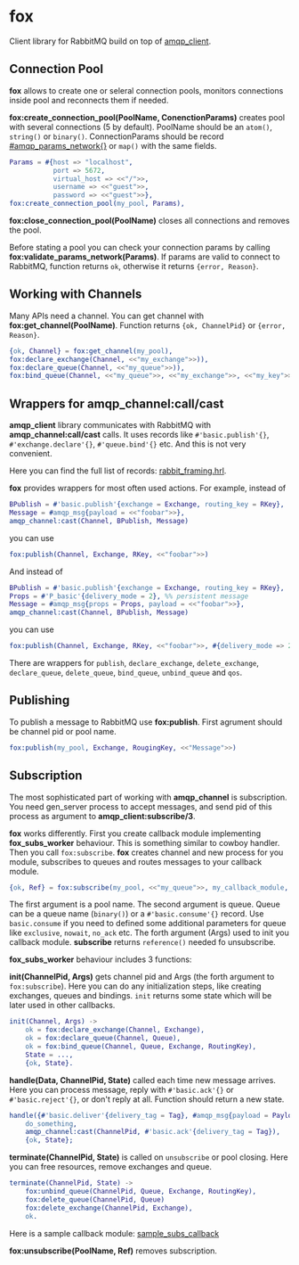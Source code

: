 # fox

Client library for RabbitMQ build on top of [amqp_client](https://github.com/rabbitmq/rabbitmq-erlang-client).


## Connection Pool

**fox** allows to create one or seleral connection pools, monitors connections inside pool and reconnects them if needed.

**fox:create_connection_pool(PoolName, ConenctionParams)** creates pool with several connections (5 by default). PoolName should be an `atom()`, `string()` or `binary()`. ConnectionParams should be record [#amqp_params_network{}](https://github.com/jbrisbin/amqp_client/blob/master/include/amqp_client.hrl#L25) or `map()` with the same fields.

```erlang
Params = #{host => "localhost",
           port => 5672,
           virtual_host => <<"/">>,
           username => <<"guest">>,
           password => <<"guest">>},
fox:create_connection_pool(my_pool, Params),
```

**fox:close_connection_pool(PoolName)** closes all connections and removes the pool.

Before stating a pool you can check your connection params by calling **fox:validate_params_network(Params)**. If params are valid to connect to RabbitMQ, function returns `ok`, otherwise it returns `{error, Reason}`.


## Working with Channels

Many APIs need a channel. You can get channel with **fox:get_channel(PoolName)**. Function returns `{ok, ChannelPid}` or `{error, Reason}`.

```erlang
{ok, Channel} = fox:get_channel(my_pool),
fox:declare_exchange(Channel, <<"my_exchange">>)),
fox:declare_queue(Channel, <<"my_queue">>)),
fox:bind_queue(Channel, <<"my_queue">>, <<"my_exchange">>, <<"my_key">>)),
```


## Wrappers for amqp_channel:call/cast

**amqp_client** library communicates with RabbitMQ with **amqp_channel:call/cast** calls. It uses records like `#'basic.publish'{}`, `#'exchange.declare'{}`, `#'queue.bind'{}` etc. And this is not very convenient.

Here you can find the full list of records: [rabbit_framing.hrl](https://github.com/jbrisbin/rabbit_common/blob/master/include/rabbit_framing.hrl).

**fox** provides wrappers for most often used actions. For example, instead of

```erlang
BPublish = #'basic.publish'{exchange = Exchange, routing_key = RKey},
Message = #amqp_msg{payload = <<"foobar">>},
amqp_channel:cast(Channel, BPublish, Message)
```

you can use

```erlang
fox:publish(Channel, Exchange, RKey, <<"foobar">>)
```

And instead of

```erlang
BPublish = #'basic.publish'{exchange = Exchange, routing_key = RKey},
Props = #'P_basic'{delivery_mode = 2}, %% persistent message
Message = #amqp_msg{props = Props, payload = <<"foobar">>},
amqp_channel:cast(Channel, BPublish, Message)
```

you can use

```erlang
fox:publish(Channel, Exchange, RKey, <<"foobar">>, #{delivery_mode => 2})
```
There are wrappers for `publish`, `declare_exchange`, `delete_exchange`, `declare_queue`, `delete_queue`, `bind_queue`, `unbind_queue` and `qos`.


## Publishing

To publish a message to RabbitMQ use **fox:publish**. First agrument should be channel pid or pool name.

```erlang
fox:publish(my_pool, Exchange, RougingKey, <<"Message">>)
```


## Subscription

The most sophisticated part of working with **amqp_channel** is subscription. You need gen\_server process to accept messages, and send pid of this process as argument to **amqp_client:subscribe/3**.

**fox** works differently. First you create callback module implementing **fox_subs_worker** behaviour. This is something similar to cowboy handler. Then you call `fox:subscribe`. **fox** creates channel and new process for you module, subscribes to queues and routes messages to your callback module.

```erlang
{ok, Ref} = fox:subscribe(my_pool, <<"my_queue">>, my_callback_module, CallbackInitArgs)
```

The first argument is a pool name. The second argument is queue. Queue can be a queue name (`binary()`) or a `#'basic.consume'{}` record. Use `basic.consume` if you need to defined some additional parameters for queue like `exclusive`, `nowait`, `no_ack` etc. The forth argument (Args) used to init you callback module. **subscribe** returns `reference()` needed fo unsubscribe.

**fox_subs_worker** behaviour includes 3 functions:

**init(ChannelPid, Args)** gets channel pid and Args (the forth argument to `fox:subscribe`). Here you can do any initialization steps, like creating exchanges, queues and bindings. `init` returns some state which will be later used in other callbacks.

```erlang
init(Channel, Args) ->
    ok = fox:declare_exchange(Channel, Exchange),
    ok = fox:declare_queue(Channel, Queue),
    ok = fox:bind_queue(Channel, Queue, Exchange, RoutingKey),
    State = ...,
    {ok, State}.
```

**handle(Data, ChannelPid, State)** called each time new message arrives. Here you can process message, reply with `#'basic.ack'{}` or `#'basic.reject'{}`, or don't reply at all.  Function should return a new state.

```erlang
handle({#'basic.deliver'{delivery_tag = Tag}, #amqp_msg{payload = Payload}}, ChannelPid, State) ->
    do_something,
    amqp_channel:cast(ChannelPid, #'basic.ack'{delivery_tag = Tag}),
    {ok, State};
```

**terminate(ChannelPid, State)** is called on `unsubscribe` or pool closing. Here you can free resources, remove exchanges and queue.

```erlang
terminate(ChannelPid, State) ->
    fox:unbind_queue(ChannelPid, Queue, Exchange, RoutingKey),
    fox:delete_queue(ChannelPid, Queue)
    fox:delete_exchange(ChannelPid, Exchange),
    ok.
```

Here is a sample callback module: [sample_subs_callback](src/subscription/sample_subs_callback.erl)

**fox:unsubscribe(PoolName, Ref)** removes subscription.
